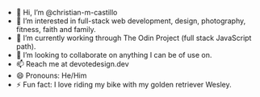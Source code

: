 - 👋 Hi, I’m @christian-m-castillo
- 👀 I’m interested in full-stack web development, design, photography, fitness, faith and family.
- 🌱 I’m currently working through The Odin Project (full stack JavaScript path).
- 💞️ I’m looking to collaborate on anything I can be of use on.
- 📫 Reach me at devotedesign.dev
- 😄 Pronouns: He/Him
- ⚡ Fun fact: I love riding my bike with my golden retriever Wesley.

<!---
christian-m-castillo/christian-m-castillo is a ✨ special ✨ repository because its `README.md` (this file) appears on your GitHub profile.
You can click the Preview link to take a look at your changes.
--->
